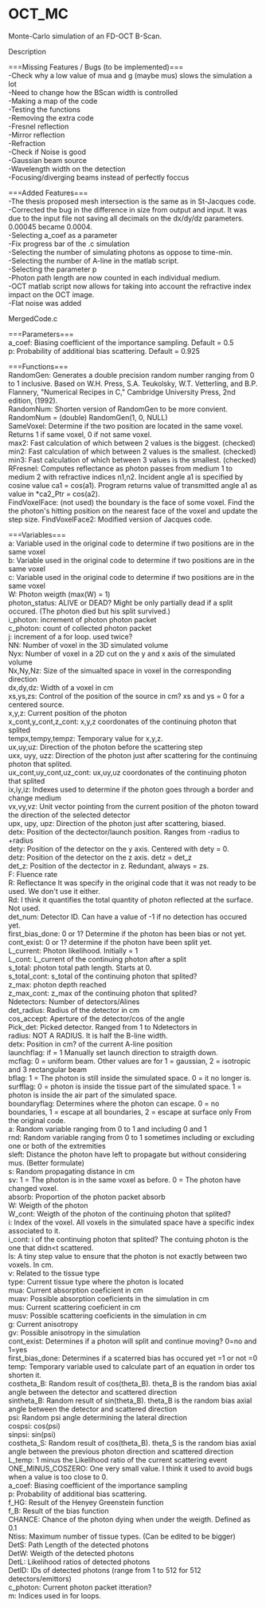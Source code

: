 # OCT_MC  
Monte-Carlo simulation of an FD-OCT B-Scan.  
  
Description  
  
===Missing Features / Bugs (to be implemented)===  
-Check why a low value of mua and g (maybe mus) slows the simulation a lot  
-Need to change how the BScan width is controlled  
-Making a map of the code  
-Testing the functions  
-Removing the extra code  
-Fresnel reflection  
-Mirror reflection  
-Refraction  
-Check if Noise is good  
-Gaussian beam source  
-Wavelength width on the detection  
-Focusing/diverging beams instead of perfectly foccus  
  
===Added Features===  
-The thesis proposed mesh intersection is the same as in St-Jacques code.  
-Corrected the bug in the difference in size from output and input. It was due to the input file not saving all decimals on the dx/dy/dz parameters. 0.00045 became 0.0004.  
-Selecting a_coef as a parameter  
-Fix progress bar of the .c simulation  
-Selecting the number of simulating photons as oppose to time-min.  
-Selecting the number of A-line in the matlab script.  
-Selecting the parameter p  
-Photon path length are now counted in each individual medium.  
-OCT matlab script now allows for taking into account the refractive index impact on the OCT image.  
-Flat noise was added  
  
MergedCode.c  
  
===Parameters===  
a_coef: Biasing coefficient of the importance sampling. Default = 0.5  
p: Probability of additional bias scattering. Default = 0.925  
  
  
===Functions===  
RandomGen: Generates a double precision random number ranging from 0 to 1 inclusive. Based on W.H. Press, S.A. Teukolsky, W.T. Vetterling, and B.P. Flannery, "Numerical Recipes in C," Cambridge University Press, 2nd edition, (1992).  
RandomNum: Shorten version of RandomGen to be more convient. RandomNum = (double) RandomGen(1, 0, NULL)  
SameVoxel: Determine if the two position are located in the same voxel. Returns 1 if same voxel, 0 if not same voxel.  
max2: Fast calculation of which between 2 values is the biggest. (checked)  
min2: Fast calculation of which between 2 values is the smallest. (checked)  
min3: Fast calculation of which between 3 values is the smallest. (checked)  
RFresnel: Computes reflectance as photon passes from medium 1 to medium 2 with refractive indices n1,n2. Incident angle a1 is specified by cosine value ca1 = cos(a1). Program returns value of transmitted angle a1 as value in *ca2_Ptr = cos(a2).  
FindVoxelFace: (not used) the boundary is the face of some voxel. Find the the photon's hitting position on the nearest face of the voxel and update the step size.
FindVoxelFace2: Modified version of Jacques code.  
  
===Variables===  
a: Variable used in the original code to determine if two positions are in the same voxel  
b: Variable used in the original code to determine if two positions are in the same voxel  
c: Variable used in the original code to determine if two positions are in the same voxel  
W: Photon weigth (max(W) = 1)  
photon_status: ALIVE or DEAD? Might be only partially dead if a split occured. (The photon died but his split survived.)  
i_photon: increment of photon photon packet  
c_photon: count of collected photon packet  
j: increment of a for loop. used twice?  
NN: Number of voxel in the 3D simulated volume  
Nyx: Number of voxel in a 2D cut on the y and x axis of the simulated volume  
Nx,Ny,Nz: Size of the simualted space in voxel in the corresponding direction  
dx,dy,dz: Width of a voxel in cm  
xs,ys,zs: Control of the position of the source in cm? xs and ys = 0 for a centered source.  
x,y,z: Current position of the photon  
x_cont,y_cont,z_cont: x,y,z coordonates of the continuing photon that splited  
tempx,tempy,tempz: Temporary value for x,y,z.  
ux,uy,uz: Direction of the photon before the scattering step  
uxx, uyy, uzz: Direction of the photon just after scattering for the continuing photon that splited.  
ux_cont,uy_cont,uz_cont: ux,uy,uz coordonates of the continuing photon that splited  
ix,iy,iz: Indexes used to determine if the photon goes through a border and change medium  
vx,vy,vz: Unit vector pointing from the current position of the photon toward the direction of the selected detector  
upx, upy, upz: Direction of the photon just after scattering, biased.  
detx: Position of the dectector/launch position. Ranges from -radius to +radius  
dety: Position of the detector on the y axis. Centered with dety = 0.  
detz: Position of the detector on the z axis. detz = det_z  
det_z: Position of the dectector in z. Redundant, always = zs.  
F: Fluence rate  
R: Reflectance It was specify in the original code that it was not ready to be used. We don't use it either.  
Rd: I think it quantifies the total quantity of photon reflected at the surface. Not used.  
det_num: Detector ID. Can have a value of -1 if no detection has occured yet.  
first_bias_done: 0 or 1? Determine if the photon has been bias or not yet.  
cont_exist: 0 or 1? determine if the photon have been split yet.  
L_current: Photon likelihood. Initially = 1  
L_cont: L_current of the continuing photon after a split  
s_total: photon total path length. Starts at 0.  
s_total_cont: s_total of the continuing photon that splited?  
z_max: photon depth reached  
z_max_cont: z_max of the continuing photon that splited?  
Ndetectors: Number of detectors/Alines  
det_radius: Radius of the detector in cm  
cos_accept: Aperture of the detector/cos of the angle  
Pick_det: Picked detector. Ranged from 1 to Ndetectors in   
radius: NOT A RADIUS. It is half the B-line width.  
detx: Position in cm? of the current A-line position  
launchflag: if = 1 Manually set launch direction to straigth down.  
mcflag: 0 = uniform beam. Other values are for 1 = gaussian, 2 = isotropic and 3 rectangular beam  
bflag: 1 = The photon is still inside the simulated space. 0 = it no longer is.  
surfflag: 0 = photon is inside the tissue part of the simulated space. 1 = photon is inside the air part of the simulated space.  
boundaryflag: Determines where the photon can escape. 0 = no boundaries, 1 = escape at all boundaries, 2 = escape at surface only From the original code.  
a: Random variable ranging from 0 to 1 and including 0 and 1  
rnd: Random variable ranging from 0 to 1 sometimes including or excluding one or both of the extremities  
sleft: Distance the photon have left to propagate but without considering mus. (Better formulate)  
s: Random propagating distance in cm  
sv: 1 = The photon is in the same voxel as before. 0 = The photon have changed voxel.  
absorb: Proportion of the photon packet absorb  
W: Weigth of the photon  
W_cont: Weigth of the photon of the continuing photon that splited?  
i: Index of the voxel. All voxels in the simulated space have a specific index associated to it.  
i_cont: i of the continuing photon that splited? The contuing photon is the one that didn<t scattered.  
ls: A tiny step value to ensure that the photon is not exactly between two voxels. In cm.  
v: Related to the tissue type  
type: Current tissue type where the photon is located  
mua: Current absorption coeficient in cm  
muav: Possible absorption coeficients in the simulation in cm  
mus: Current scattering coeficient in cm  
musv: Possible scattering coeficients in the simulation in cm  
g: Current anisotropy  
gv: Possible anisotropy in the simulation  
cont_exist: Determines if a photon will split and continue moving? 0=no and 1=yes  
first_bias_done: Determines if a scaterred bias has occured yet =1 or not =0  
temp: Temporary variable used to calculate part of an equation in order tos shorten it.  
costheta_B: Random result of cos(theta_B). theta_B is the random bias axial angle between the detector and scattered direction  
sintheta_B: Random result of sin(theta_B). theta_B is the random bias axial angle between the detector and scattered direction  
psi: Random psi angle determining the lateral direction  
cospsi: cos(psi)  
sinpsi: sin(psi)  
costheta_S: Random result of cos(theta_B). theta_S is the random bias axial angle between the previous photon direction and scattered direction  
L_temp: 1 minus the Likelihood ratio of the current scattering event  
ONE_MINUS_COSZERO: One very small value. I think it used to avoid bugs when a value is too close to 0.  
a_coef: Biasing coefficient of the importance sampling  
p: Probability of additional bias scattering.  
f_HG: Result of the Henyey Greenstein function  
f_B: Result of the bias function  
CHANCE: Chance of the photon dying when under the weigth. Defined as 0.1  
Ntiss: Maximum number of tissue types. (Can be edited to be bigger)  
DetS: Path Length of the detected photons  
DetW: Weigth of the detected photons  
DetL: Likelihood ratios of detected photons  
DetID: IDs of detected photons (range from 1 to 512 for 512 detectors/emittors)  
c_photon: Current photon packet itteration?  
m: Indices used in for loops.  
